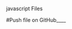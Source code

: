 javascript Files

#Push file on GitHub____


<!-- 
1.  git add .

2.  git commit -m "start to learn js"

3.  git branch -M main

4.  git remote add origin https://github.com/04sharadkumar/Learn-javascript.git

5.  git push -u origin main



 -->
